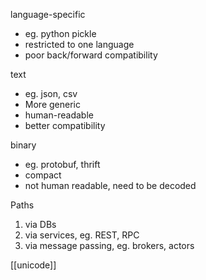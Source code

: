 ---
---


language-specific
- eg. python pickle 
- restricted to one language
- poor back/forward compatibility

text
- eg. json, csv
- More generic
- human-readable
- better compatibility  

binary
- eg. protobuf, thrift 
- compact 
- not human readable, need to be decoded 

Paths
1. via DBs 
2. via services, eg. REST, RPC  
3. via message passing, eg. brokers, actors
   

[[unicode]]
